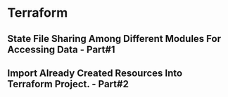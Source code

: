 # Terraform 

## State File Sharing Among Different Modules For Accessing Data - Part#1

## Import Already Created Resources Into Terraform Project. - Part#2 